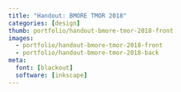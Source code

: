 ```yaml
---
title: "Handout: BMORE TMOR 2018"
categories: [design]
thumb: portfolio/handout-bmore-tmor-2018-front
images:
  - portfolio/handout-bmore-tmor-2018-front
  - portfolio/handout-bmore-tmor-2018-back
meta:
  font: [blackout]
  software: [inkscape]
---
```

